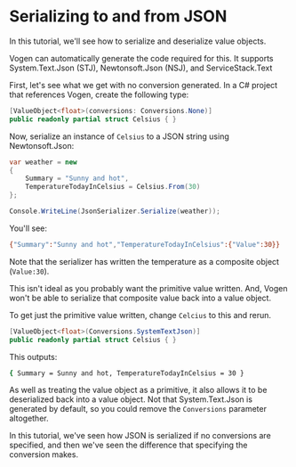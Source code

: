 # Serializing to and from JSON

In this tutorial, we'll see how to serialize and deserialize value objects.

Vogen can automatically generate the code required for this.
It supports System.Text.Json (STJ), Newtonsoft.Json (NSJ), and ServiceStack.Text

First, let's see what we get with no conversion generated. 
In a C# project that references Vogen, create the following type:

```c#
[ValueObject<float>(conversions: Conversions.None)]
public readonly partial struct Celsius { }
```

Now, serialize an instance of `Celsius` to a JSON string using Newtonsoft.Json:

```C#
var weather = new
{
    Summary = "Sunny and hot",
    TemperatureTodayInCelsius = Celsius.From(30)
};

Console.WriteLine(JsonSerializer.Serialize(weather));
```

You'll see:

```Bash
{"Summary":"Sunny and hot","TemperatureTodayInCelsius":{"Value":30}}
```

Note that the serializer has written the temperature as a composite object (`Value:30`).

This isn't ideal as you probably want the primitive value written.
And, Vogen won't be able to serialize that composite value back into a value object.

To get just the primitive value written, change `Celcius` to this and rerun.

```c#
[ValueObject<float>(Conversions.SystemTextJson)]
public readonly partial struct Celsius { }
```

This outputs:

```Bash
{ Summary = Sunny and hot, TemperatureTodayInCelsius = 30 }
```

As well as treating the value object as a primitive, it also allows it to be deserialized back into a value object.
Not that System.Text.Json is generated by default, so you could remove the `Conversions` parameter altogether.

In this tutorial, we've seen how JSON is serialized if no conversions are specified, and then we've seen the difference
that specifying the conversion makes.

